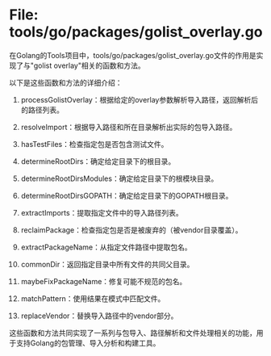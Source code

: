 # File: tools/go/packages/golist_overlay.go

在Golang的Tools项目中，tools/go/packages/golist_overlay.go文件的作用是实现了与"golist overlay"相关的函数和方法。

以下是这些函数和方法的详细介绍：

1. processGolistOverlay：根据给定的overlay参数解析导入路径，返回解析后的路径列表。

2. resolveImport：根据导入路径和所在目录解析出实际的包导入路径。

3. hasTestFiles：检查指定包是否包含测试文件。

4. determineRootDirs：确定给定目录下的根目录。

5. determineRootDirsModules：确定给定目录下的根模块目录。

6. determineRootDirsGOPATH：确定给定目录下的GOPATH根目录。

7. extractImports：提取指定文件中的导入路径列表。

8. reclaimPackage：检查指定包是否是被废弃的（被vendor目录覆盖）。

9. extractPackageName：从指定文件路径中提取包名。

10. commonDir：返回指定目录中所有文件的共同父目录。

11. maybeFixPackageName：修复可能不规范的包名。

12. matchPattern：使用结果在模式中匹配文件。

13. replaceVendor：替换导入路径中的vendor部分。

这些函数和方法共同实现了一系列与包导入、路径解析和文件处理相关的功能，用于支持Golang的包管理、导入分析和构建工具。

